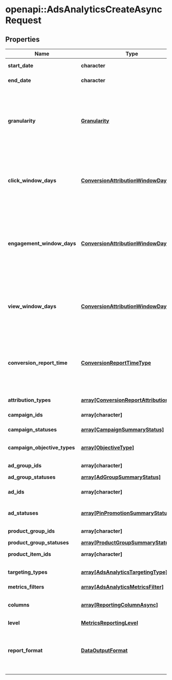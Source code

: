 # openapi::AdsAnalyticsCreateAsyncRequest


## Properties
Name | Type | Description | Notes
------------ | ------------- | ------------- | -------------
**start_date** | **character** | Metric report start date (UTC). Format: YYYY-MM-DD | [Pattern: ^(\\d{4})-(\\d{2})-(\\d{2})$] 
**end_date** | **character** | Metric report end date (UTC). Format: YYYY-MM-DD | [Pattern: ^(\\d{4})-(\\d{2})-(\\d{2})$] 
**granularity** | [**Granularity**](Granularity.md) | TOTAL - metrics are aggregated over the specified date range.&lt;br&gt; DAY - metrics are broken down daily.&lt;br&gt; HOUR - metrics are broken down hourly.&lt;br&gt;WEEKLY - metrics are broken down weekly.&lt;br&gt;MONTHLY - metrics are broken down monthly | [Enum: ] 
**click_window_days** | [**ConversionAttributionWindowDays**](ConversionAttributionWindowDays.md) | Number of days to use as the conversion attribution window for a pin click action. Applies to Pinterest Tag conversion metrics. Prior conversion tags use their defined attribution windows. If not specified, defaults to &#x60;30&#x60; days. | [optional] [default to ConversionAttributionWindowDays_30_] [Enum: ] 
**engagement_window_days** | [**ConversionAttributionWindowDays**](ConversionAttributionWindowDays.md) | Number of days to use as the conversion attribution window for an engagement action. Engagements include saves, closeups, link clicks, and carousel card swipes. Applies to Pinterest Tag conversion metrics. Prior conversion tags use their defined attribution windows. If not specified, defaults to &#x60;30&#x60; days. | [optional] [default to ConversionAttributionWindowDays_30_] [Enum: ] 
**view_window_days** | [**ConversionAttributionWindowDays**](ConversionAttributionWindowDays.md) | Number of days to use as the conversion attribution window for a view action. Applies to Pinterest Tag conversion metrics. Prior conversion tags use their defined attribution windows. If not specified, defaults to &#x60;1&#x60; day. | [optional] [default to ConversionAttributionWindowDays_1_] [Enum: ] 
**conversion_report_time** | [**ConversionReportTimeType**](ConversionReportTimeType.md) | The date by which the conversion metrics returned from this endpoint will be reported. There are two dates associated with a conversion event: the date that the user interacted with the ad, and the date that the user completed a conversion event. | [optional] [default to &quot;TIME_OF_AD_ACTION&quot;] [Enum: ] 
**attribution_types** | [**array[ConversionReportAttributionType]**](ConversionReportAttributionType.md) | List of types of attribution for the conversion report | [optional] 
**campaign_ids** | **array[character]** | List of campaign ids | [optional] [Max. items: 500] [Min. items: 1] 
**campaign_statuses** | [**array[CampaignSummaryStatus]**](CampaignSummaryStatus.md) | List of status values for filtering | [optional] [Max. items: 6] [Min. items: 1] 
**campaign_objective_types** | [**array[ObjectiveType]**](ObjectiveType.md) | List of values for filtering. [\&quot;WEB_SESSIONS\&quot;] in BETA. | [optional] [Max. items: 6] [Min. items: 1] 
**ad_group_ids** | **array[character]** | List of ad group ids | [optional] [Max. items: 500] [Min. items: 1] 
**ad_group_statuses** | [**array[AdGroupSummaryStatus]**](AdGroupSummaryStatus.md) | List of values for filtering | [optional] [Max. items: 6] [Min. items: 1] 
**ad_ids** | **array[character]** | List of ad ids [This parameter is no supported for Product Item Level Reports] | [optional] [Max. items: 500] [Min. items: 1] 
**ad_statuses** | [**array[PinPromotionSummaryStatus]**](PinPromotionSummaryStatus.md) | List of values for filtering [This parameter is not supported for Product Item Level Reports] | [optional] [Max. items: 6] [Min. items: 1] 
**product_group_ids** | **array[character]** | List of product group ids | [optional] [Max. items: 500] [Min. items: 1] 
**product_group_statuses** | [**array[ProductGroupSummaryStatus]**](ProductGroupSummaryStatus.md) | List of values for filtering | [optional] [Max. items: 6] [Min. items: 1] 
**product_item_ids** | **array[character]** | List of product item ids | [optional] [Max. items: 500] [Min. items: 1] 
**targeting_types** | [**array[AdsAnalyticsTargetingType]**](AdsAnalyticsTargetingType.md) | List of targeting types. Requires &#x60;level&#x60; to be a value ending in &#x60;_TARGETING&#x60;. | [optional] [Max. items: 5] [Min. items: 1] 
**metrics_filters** | [**array[AdsAnalyticsMetricsFilter]**](AdsAnalyticsMetricsFilter.md) | List of metrics filters | [optional] [Min. items: 1] 
**columns** | [**array[ReportingColumnAsync]**](ReportingColumnAsync.md) | Metric and entity columns. Pin promotion and ad related columns are not supported for the Product Item level reports. | 
**level** | [**MetricsReportingLevel**](MetricsReportingLevel.md) | Level of the report | [Enum: ] 
**report_format** | [**DataOutputFormat**](DataOutputFormat.md) | Specification for formatting the report data. Reports in JSON will not zero-fill metrics, whereas reports in CSV will. Both report formats will omit rows where all the columns are equal to 0. | [optional] [default to &quot;JSON&quot;] [Enum: ] 


